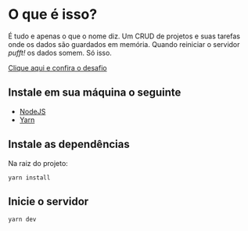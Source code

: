 # O que é isso?
É tudo e apenas o que o nome diz.
Um CRUD de projetos e suas tarefas onde os dados são guardados em memória. Quando reiniciar o servidor _pufft!_ os dados somem. Só isso.

[Clique aqui e confira o desafio](https://github.com/Rocketseat/bootcamp-gostack-desafio-01/blob/master/README.md#rocket-sobre-o-desafio)

## Instale em sua máquina o seguinte

 - [NodeJS](https://nodejs.org/en/download/)
 - [Yarn](https://yarnpkg.com/pt-BR/docs/install)

## Instale as dependências

Na raiz do projeto:
```
yarn install
```

## Inicie o servidor

```
yarn dev
```